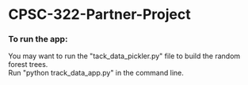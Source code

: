 # CPSC-322-Partner-Project
### To run the app:
You may want to run the "tack_data_pickler.py" file to build the random forest trees. <br>
Run "python track_data_app.py" in the command line. <br>